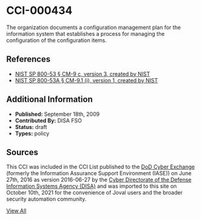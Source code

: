 # CCI-000434

The organization documents a configuration management plan for the information system that establishes a process for managing the configuration of the configuration items.

## References ##

* [NIST SP 800-53 § CM-9 c, version 3, created by NIST](http://csrc.nist.gov/publications/PubsSPs.html)
* [NIST SP 800-53A § CM-9.1 (i), version 1, created by NIST](http://csrc.nist.gov/publications/PubsSPs.html)


## Additional Information ##

* **Published:** September 18th, 2009
* **Contributed By:** DISA FSO
* **Status:** draft
* **Types:** policy

## Sources ##

This CCI was included in the CCI List published to the [DoD Cyber Exchange](https://public.cyber.mil/stigs/cci/)
(formerly the Information Assurance Support Environment (IASE)) on June 27th, 2016 as version
2016-06-27 by the [Cyber Directorate of the Defense Information Systems Agency (DISA)](https://public.cyber.mil/about-cyber/)
and was imported to this site on October 10th, 2021 for the convenience of Joval users and the broader
security automation community.

[View All](../README.md)
